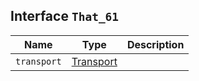 ## Interface `That_61`

| Name | Type | Description |
| - | - | - |
| `transport` | [Transport](./Transport.md) | &nbsp; |
